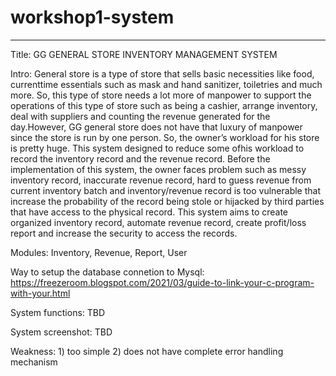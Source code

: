 # workshop1-system
--------------------------------------------------------
Title: GG GENERAL STORE INVENTORY MANAGEMENT SYSTEM

Intro:
General store is a type of store that sells basic necessities like food, currenttime essentials such as mask and hand sanitizer, toiletries and much more. So, this type of store needs a lot more of manpower to support the operations of this type of store such as being a cashier, arrange inventory, deal with suppliers and counting the revenue generated for the day.However, GG general store does not have that luxury of manpower since the store is run by one person. So, the owner’s workload for his store is pretty huge. This system designed to reduce some ofhis workload to record the inventory record and the revenue record. Before the implementation of this system, the owner faces problem such as messy inventory record, inaccurate revenue record, hard to guess revenue from current inventory batch and inventory/revenue record is too vulnerable that increase the probability of the record being stole or hijacked by third parties that have access to the physical record. This system aims to create organized inventory record, automate revenue record, create profit/loss report and increase the security to access the records.

Modules: Inventory, Revenue, Report, User

Way to setup the database connetion to Mysql:
https://freezeroom.blogspot.com/2021/03/guide-to-link-your-c-program-with-your.html

System functions: TBD

System screenshot: TBD



Weakness: 1) too simple
          2) does not have complete error handling mechanism

